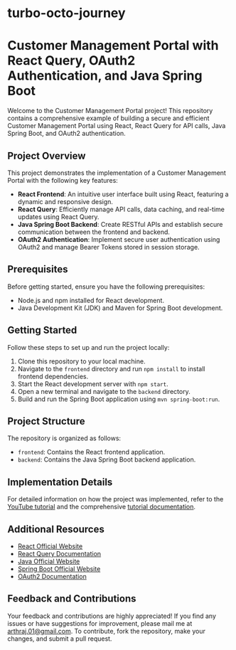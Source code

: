 # turbo-octo-journey
# Customer Management Portal with React Query, OAuth2 Authentication, and Java Spring Boot

Welcome to the Customer Management Portal project! This repository contains a comprehensive example of building a secure and efficient Customer Management Portal using React, React Query for API calls, Java Spring Boot, and OAuth2 authentication.

## Project Overview

This project demonstrates the implementation of a Customer Management Portal with the following key features:

- **React Frontend**: An intuitive user interface built using React, featuring a dynamic and responsive design.
- **React Query**: Efficiently manage API calls, data caching, and real-time updates using React Query.
- **Java Spring Boot Backend**: Create RESTful APIs and establish secure communication between the frontend and backend.
- **OAuth2 Authentication**: Implement secure user authentication using OAuth2 and manage Bearer Tokens stored in session storage.

## Prerequisites

Before getting started, ensure you have the following prerequisites:

- Node.js and npm installed for React development.
- Java Development Kit (JDK) and Maven for Spring Boot development.

## Getting Started

Follow these steps to set up and run the project locally:

1. Clone this repository to your local machine.
2. Navigate to the `frontend` directory and run `npm install` to install frontend dependencies.
3. Start the React development server with `npm start`.
4. Open a new terminal and navigate to the `backend` directory.
5. Build and run the Spring Boot application using `mvn spring-boot:run`.

## Project Structure

The repository is organized as follows:

- `frontend`: Contains the React frontend application.
- `backend`: Contains the Java Spring Boot backend application.

## Implementation Details

For detailed information on how the project was implemented, refer to the [YouTube tutorial](link_to_youtube_video) and the comprehensive [tutorial documentation](link_to_documentation).

## Additional Resources

- [React Official Website](https://reactjs.org/)
- [React Query Documentation](https://react-query.tanstack.com/)
- [Java Official Website](https://www.java.com/)
- [Spring Boot Official Website](https://spring.io/projects/spring-boot)
- [OAuth2 Documentation](https://oauth.net/2/)

## Feedback and Contributions

Your feedback and contributions are highly appreciated! If you find any issues or have suggestions for improvement, please mail me at arthraj.01@gmail.com. To contribute, fork the repository, make your changes, and submit a pull request.

